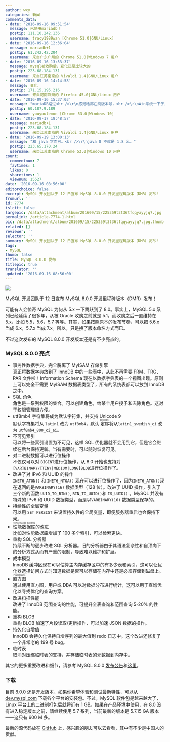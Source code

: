 ```yaml
---
author: wxy
categories: 新闻
comments_data:
- date: '2016-09-16 09:51:54'
  message: 已使用mariadb！
  postip: 111.10.242.136
  username: tracy1989wan [Chrome 51.0|GNU/Linux]
- date: '2016-09-16 12:36:04'
  message: mariadb+1
  postip: 61.242.42.204
  username: 来自广东广州的 Chrome 51.0|Windows 7 用户
- date: '2016-09-16 13:53:37'
  message: mysql被收购后，变化还是比较大的
  postip: 223.68.184.131
  username: 来自江苏南京的 Vivaldi 1.4|GNU/Linux 用户
- date: '2016-09-16 14:14:58'
  message: 变化
  postip: 171.15.195.216
  username: 来自河南郑州的 Firefox 45.0|GNU/Linux 用户
- date: '2016-09-16 15:37:03'
  message: "mariaDB路过<br />\r\n感觉啥都在刷版本号，<br />\r\nWin系统一下子刷到10，bug满天飞；<br />\r\n三星直接来了个Note7，挺清真的！"
  postip: 60.187.9.189
  username: youyoulemon [Chrome 53.0|Windows 10]
- date: '2016-09-17 18:48:57'
  message: mariadb+1
  postip: 223.68.184.131
  username: 来自江苏南京的 Vivaldi 1.4|GNU/Linux 用户
- date: '2016-09-19 13:00:13'
  message: "和 java 学而已。<br />\r\njava 8 不就是 1.8 么。"
  postip: 223.65.170.24
  username: 来自江苏南京的 Chrome 53.0|Windows 10 用户
count:
  commentnum: 7
  favtimes: 1
  likes: 0
  sharetimes: 1
  viewnum: 15527
date: '2016-09-16 08:56:00'
editorchoice: false
excerpt: MySQL 开发团队于 12 日宣布 MySQL 8.0.0 开发里程碑版本（DMR）发布！
fromurl: ''
id: 7774
islctt: false
largepic: /data/attachment/album/201609/15/225359t3t36tfqqyayyjq7.jpg
permalink: /article-7774-1.html
pic: /data/attachment/album/201609/15/225359t3t36tfqqyayyjq7.jpg.thumb.jpg
related: []
reviewer: ''
selector: ''
summary: MySQL 开发团队于 12 日宣布 MySQL 8.0.0 开发里程碑版本（DMR）发布！
tags:
- MySQL
thumb: false
title: MySQL 8.0.0 发布
titlepic: true
translator: ''
updated: '2016-09-16 08:56:00'
---
```


![](/data/attachment/album/201609/15/225359t3t36tfqqyayyjq7.jpg)


MySQL 开发团队于 12 日宣布 MySQL 8.0.0 开发里程碑版本（DMR）发布！


可能有人会惊奇 MySQL 为何从 5.x 一下跳跃到了 8.0。事实上，MySQL 5.x 系列已经延续了很多年，从被 Oracle 收购之前就是 5.1，而收购之后一直维持在 5.x，比如 5.5，5.6，5.7 等等。其实，如果按照原本的发布节奏，可以把 5.6.x 当成 6.x，5.7.x 当成 7.x。所以，只是换了版本命名方式而已。


不过这次发布的 MySQL 8.0.0 开发版本还是有不少亮点的。


### MySQL 8.0.0 亮点


* 事务性数据字典，完全脱离了 MyISAM 存储引擎  
真正将数据字典放到了 InnoDB 中的一些表中，从此不再需要 FRM、TRG、PAR 文件啦！Information Schema 现在以数据字典表的一个视图出现。原则上可以完全不需要 MyISAM 数据表类型了，所有的系统表都可以放到 InnoDB 之中。
* SQL 角色  
角色是一系列权限的集合。可以创建角色，给某个用户授予和去除角色。这对于权限管理很方便。
* utf8mb4 字符集将成为默认字符集，并支持 Unicode 9  
默认字符集将从 `latin1` 改为 `utf8mb4`，默认<ruby> 定序 <rp>  （ </rp> <rt>  collation </rt> <rp>  ） </rp></ruby>将从`latin1_swedish_ci` 改为 `utf8mb4_800_ci_ai`。
* 不可见索引  
可以将一些索引设置为不可见，这样 SQL 优化器就不会用到它，但是它会继续在后台保持更新。当有需要时，可以随时恢复可见。
* 对二进制数据可以进行位操作  
不仅仅可以对 `BIGINT`进行位操作，从 8.0 开始也支持对 `[VAR]BINARY/[TINY|MEDIUM|LONG]BLOB`进行位操作了。
* 改进了对 IPv6 和 UUID 的操作  
`INET6_ATON()` 和 `INET6_NTOA()` 现在可以进行位操作了，因为`INET6_ATON()`现在返回的是`VARBINARY(16)` 数据类型（128 位）。改进了 UUID 操作，引入了三个新的函数 `UUID_TO_BIN()`, `BIN_TO_UUID()`和 `IS_UUID()` 。MySQL 并没有特殊的 IPv6 和 UUID 数据类型，而是以`VARBINARY(16)` 数据类型保存的。
* 持续性的全局变量  
可以用 `SET PERSIST` 来设置持久性的全局变量，即便服务器重启也会保持下来。
* <ruby> 性能数据库 <rp>  （ </rp> <rt>  Performance Schema </rt> <rp>  ） </rp></ruby>的改进  
比如对性能数据库增加了 100 多个索引，可以检索更快。
* 重构 SQL 分析器  
持续不断的逐步改进 SQL 分析器。旧的分析器由于其语法复杂性和自顶向下的分析方式从而有严重的限制，导致难以维护和扩展。
* 成本模型  
InnoDB 缓冲区现在可以估算主内存缓存区中的有多少表和索引，这可以让优化器选择访问方式时知道数据是否可以存储在内存中还是必须存储到磁盘上。
* <ruby> 直方图 <rp>  （ </rp> <rt>  Histograms </rt> <rp>  ） </rp></ruby>  
通过使用直方图，用户或 DBA 可以对数据分布进行统计，这可以用于查询优化以寻找优化的查询方案。
* 改进扫描性能  
改进了 InnoDB 范围查询的性能，可提升全表查询和范围查询 5-20% 的性能。
* 重构 BLOB  
重构 BLOB 加速了片段读取/更新操作，可以加速 JSON 数据的操作。
* 持久化自增值  
InnoDB 会持久化保持自增序列的最大值到 redo 日志中。这个改进还修复了一个非常老的 199 号 bug。
* 临时表  
取消对压缩临时表的支持，并存储临时表的元数据到内存中。


其它的更多重要改进和细节，请参考 MySQL 8.0.0 [发布公告](http://dev.mysql.com/doc/relnotes/mysql/8.0/en/)和[这里](http://mysqlserverteam.com/the-mysql-8-0-0-milestone-release-is-available/)。


### 下载


目前 8.0.0 还是开发版本，如果你希望体验和测试最新特性，可以从 [dev.mysql.com](http://dev.mysql.com/downloads/mysql/) 下载各个平台的安装包。不过，MySQL 软件包是越来越大了，Linux 平台上的二进制打包后就将近有 1 GB。如果在产品环境中使用，在 8.0 没有进入稳定版本之前，请继续使用 5.7 系列，当前最新的版本是 5.7.15 GA 版本——这只有 600 M 多。


最新的源代码放在 [GitHub](https://github.com/mysql/mysql-server) 上，感兴趣的朋友可以去看看，其中有不少是中国人的贡献。